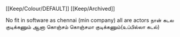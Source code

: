 [[Keep/Colour/DEFAULT]] [[Keep/Archived]] 

No fit in software as chennai (min company)
all are actors
நான் கடல குடிக்கணும் ஆனா கொஞ்சம் கொஞ்சமா குடிக்கணும்(உப்பில்லா கடல்)


